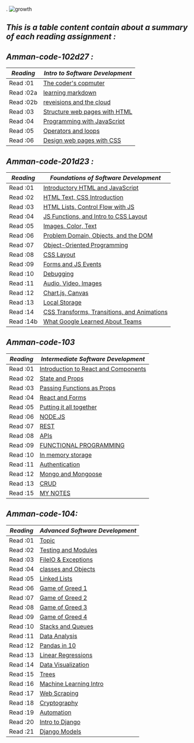 .
![growth](https://3kllhk1ibq34qk6sp3bhtox1-wpengine.netdna-ssl.com/wp-content/uploads/2015/11/growth-mindset.png)

## ***This is a table content contain about a summary of each reading assignment :***


## ***Amman-code-102d27 :***

  ***Reading***| ***Intro to Software Development***                                
  -------------| ------------------------------------ 
  Read :01     |[The coder's copmuter](./code201/dina1)         
  Read :02a    |[learning markdown](./code201/dina2)            
  Read :02b    |[reveisions and the cloud](./code201/dina3)     
  Read :03     |[Structure web pages with HTML](./code201/dina4)
  Read :04     |[ Programming with JavaScript](./code201/dina5) 
  Read :05     |[Operators and loops](./code201/dina6)          
  Read :06     |[Design web pages with CSS](./code201/dina7)    


## ***Amman-code-201d23 :***

  ***Reading*** |***Foundations of Software Development***                                      
  ------------- | -------------------------------------------------        
  Read :01      |[Introductory HTML and JavaScript](./code201/class-01) 
  Read :02      |[HTML Text, CSS Introduction](class-02)                                     
  Read :03      |[HTML Lists, Control Flow with JS](./code201/class-03)
  Read :04      |[ JS Functions, and Intro to CSS Layout](class-04)                                            
  Read :05      |[Images, Color, Text](./code201/class-05)
  Read :06      |[Problem Domain, Objects, and the DOM](class-06)
  Read :07      |[Object-Oriented Programming](./code201/class-07)
  Read :08      |[CSS Layout](./code201/class-08)
  Read :09      |[Forms and JS Events](./code201/class09.md)
  Read :10      |[Debugging](./code201/class10.md)
  Read :11      |[Audio, Video, Images](./code201/class11.md)
  Read :12      |[Chart.js, Canvas](./code201/class12.md)
  Read :13      |[Local Storage](./code201/class13.md)
  Read :14      |[CSS Transforms, Transitions, and Animations](class14.md)
  Read :14b     |[ What Google Learned About Teams](./code201/class14b.md)


  ## ***Amman-code-103***

  ***Reading***| ***Intermediate Software Development***                                
  -------------| ------------------------------------ 
  Read :01     |[Introduction to React and Components](./code301/read01.md) 
  Read :02     |[State and Props](./code301/read02.md) 
  Read :03     |[Passing Functions as Props](./code301/read03.md) 
  Read :04     |[React and Forms](./code301/read4.md) 
  Read :05     |[Putting it all together](./code301/read05.md) 
  Read :06     |[ NODE.JS](./code301/read06.md) 
  Read :07     |[REST](./code301/read07.md) 
  Read :08     |[APIs](./code301/read08.md) 
  Read :09     |[FUNCTIONAL PROGRAMMING](./code301/read09.md) 
  Read :10     |[In memory storage](./code301/read10.md)
  Read :11     |[Authentication](./code301/read11.md)
  Read :12     |[Mongo and Mongoose](./code301/read12.md)
  Read :13     |[CRUD](./code301/read13.md)
  Read :15     |[MY NOTES](./note.md)


  ## ***Amman-code-104:***

  ***Reading***| ***Advanced Software Development*** 
  -------------| ------------------------------------ 
  Read :01     |[ Topic](./code401/read01.md) 
  Read :02     |[ Testing and Modules](./code401/read02.md)
  Read :03     |[ FileIO & Exceptions](./code401/read03.md) 
  Read :04     |[ classes and Objects](./code401/read04.md)
  Read :05     |[ Linked Lists](./code401/read05.md)
  Read :06     |[ Game of Greed 1](./code401/read06.md)
  Read :07     |[ Game of Greed 2](./code401/read07.md)
  Read :08     |[ Game of Greed 3](./code401/read08.md)
  Read :09     |[ Game of Greed 4](./code401/read09.md)
  Read :10     |[Stacks and Queues](./code401/read10.md)
  Read :11     |[Data Analysis](./code401/read11.md)
  Read :12     |[Pandas in 10](./code401/read12.md)
  Read :13     |[Linear Regressions](./code401/read13.md)
  Read :14     |[Data Visualization](./code401/read14.md)
  Read :15     |[Trees](./code401/read15.md)
  Read :16     |[Machine Learning Intro](./code401/read16.md)
  Read :17     |[Web Scraping](./code401/read17.md)
  Read :18     |[Cryptography](./code401/read18.md)
  Read :19     |[Automation](./code401/read19.md)
  Read :20     |[Intro to Django](./code401/read20.md)
  Read :21     |[Django Models](./code401/read21.md)



